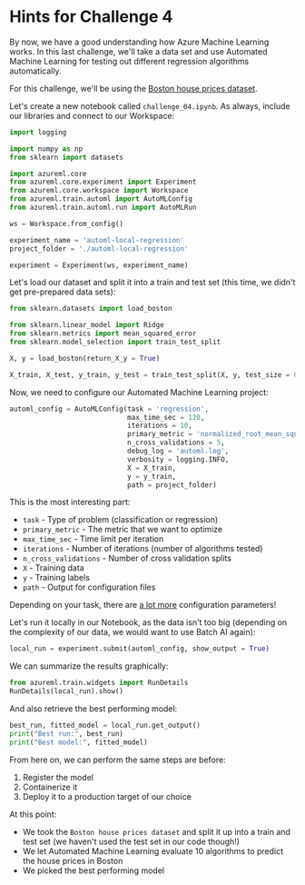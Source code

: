 # Hints for Challenge 4

By now, we have a good understanding how Azure Machine Learning works. In this last challenge, we'll take a data set and use Automated Machine Learning for testing out different regression algorithms automatically.

For this challenge, we'll be using the [Boston house prices dataset](http://scikit-learn.org/stable/datasets/index.html#boston-dataset).

Let's create a new notebook called `challenge_04.ipynb`. As always, include our libraries and connect to our Workspace:

```python
import logging

import numpy as np
from sklearn import datasets

import azureml.core
from azureml.core.experiment import Experiment
from azureml.core.workspace import Workspace
from azureml.train.automl import AutoMLConfig
from azureml.train.automl.run import AutoMLRun

ws = Workspace.from_config()
```

```python
experiment_name = 'automl-local-regression'
project_folder = './automl-local-regression'

experiment = Experiment(ws, experiment_name)
```

Let's load our dataset and split it into a train and test set (this time, we didn't get pre-prepared data sets):

```python
from sklearn.datasets import load_boston

from sklearn.linear_model import Ridge
from sklearn.metrics import mean_squared_error
from sklearn.model_selection import train_test_split

X, y = load_boston(return_X_y = True)

X_train, X_test, y_train, y_test = train_test_split(X, y, test_size = 0.2, random_state = 0)
```

Now, we need to configure our Automated Machine Learning project:

```python
automl_config = AutoMLConfig(task = 'regression',
                             max_time_sec = 120,
                             iterations = 10,
                             primary_metric = 'normalized_root_mean_squared_error',
                             n_cross_validations = 5,
                             debug_log = 'automl.log',
                             verbosity = logging.INFO,
                             X = X_train, 
                             y = y_train,
                             path = project_folder)
```

This is the most interesting part:

* `task` - Type of problem (classification or regression)
* `primary_metric` - The metric that we want to optimize
* `max_time_sec` - Time limit per iteration
* `iterations` - Number of iterations (number of algorithms tested)
* `n_cross_validations` - Number of cross validation splits
* `X` - Training data
* `y` - Training labels
* `path` - Output for configuration files

Depending on your task, there are [a lot more](https://docs.microsoft.com/en-us/python/api/azureml-train-automl/azureml.train.automl.automlconfig(class)?view=azure-ml-py) configuration parameters!

Let's run it locally in our Notebook, as the data isn't too big (depending on the complexity of our data, we would want to use Batch AI again):

```python
local_run = experiment.submit(automl_config, show_output = True)
```

We can summarize the results graphically:

```python
from azureml.train.widgets import RunDetails
RunDetails(local_run).show()
```

And also retrieve the best performing model:

```python
best_run, fitted_model = local_run.get_output()
print("Best run:", best_run)
print("Best model:", fitted_model)
```

From here on, we can perform the same steps are before:

1. Register the model
1. Containerize it
1. Deploy it to a production target of our choice

At this point:

* We took the `Boston house prices dataset` and split it up into a train and test set (we haven't used the test set in our code though!)
* We let Automated Machine Learning evaluate 10 algorithms to predict the house prices in Boston
* We picked the best performing model
